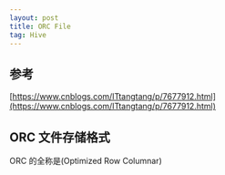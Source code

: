 ```yaml
---
layout: post
title: ORC File
tag: Hive
---
```


## 参考
[https://www.cnblogs.com/ITtangtang/p/7677912.html](https://www.cnblogs.com/ITtangtang/p/7677912.html)

## ORC 文件存储格式
ORC 的全称是(Optimized Row Columnar)